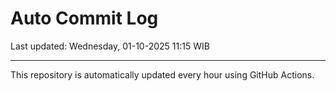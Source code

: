 # Auto Commit Log

Last updated: Wednesday, 01-10-2025 11:15 WIB

---

This repository is automatically updated every hour using GitHub Actions.
